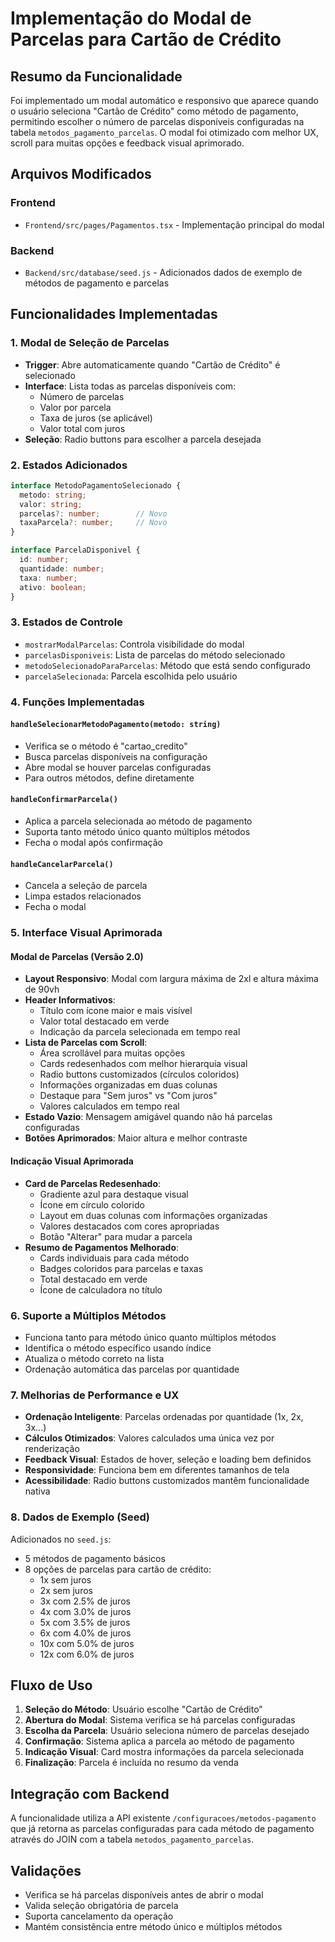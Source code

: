 # Implementação do Modal de Parcelas para Cartão de Crédito

## Resumo da Funcionalidade

Foi implementado um modal automático e responsivo que aparece quando o usuário seleciona "Cartão de Crédito" como método de pagamento, permitindo escolher o número de parcelas disponíveis configuradas na tabela `metodos_pagamento_parcelas`. O modal foi otimizado com melhor UX, scroll para muitas opções e feedback visual aprimorado.

## Arquivos Modificados

### Frontend
- `Frontend/src/pages/Pagamentos.tsx` - Implementação principal do modal

### Backend
- `Backend/src/database/seed.js` - Adicionados dados de exemplo de métodos de pagamento e parcelas

## Funcionalidades Implementadas

### 1. Modal de Seleção de Parcelas
- **Trigger**: Abre automaticamente quando "Cartão de Crédito" é selecionado
- **Interface**: Lista todas as parcelas disponíveis com:
  - Número de parcelas
  - Valor por parcela
  - Taxa de juros (se aplicável)
  - Valor total com juros
- **Seleção**: Radio buttons para escolher a parcela desejada

### 2. Estados Adicionados
```typescript
interface MetodoPagamentoSelecionado {
  metodo: string;
  valor: string;
  parcelas?: number;        // Novo
  taxaParcela?: number;     // Novo
}

interface ParcelaDisponivel {
  id: number;
  quantidade: number;
  taxa: number;
  ativo: boolean;
}
```

### 3. Estados de Controle
- `mostrarModalParcelas`: Controla visibilidade do modal
- `parcelasDisponiveis`: Lista de parcelas do método selecionado
- `metodoSelecionadoParaParcelas`: Método que está sendo configurado
- `parcelaSelecionada`: Parcela escolhida pelo usuário

### 4. Funções Implementadas

#### `handleSelecionarMetodoPagamento(metodo: string)`
- Verifica se o método é "cartao_credito"
- Busca parcelas disponíveis na configuração
- Abre modal se houver parcelas configuradas
- Para outros métodos, define diretamente

#### `handleConfirmarParcela()`
- Aplica a parcela selecionada ao método de pagamento
- Suporta tanto método único quanto múltiplos métodos
- Fecha o modal após confirmação

#### `handleCancelarParcela()`
- Cancela a seleção de parcela
- Limpa estados relacionados
- Fecha o modal

### 5. Interface Visual Aprimorada

#### Modal de Parcelas (Versão 2.0)
- **Layout Responsivo**: Modal com largura máxima de 2xl e altura máxima de 90vh
- **Header Informativos**: 
  - Título com ícone maior e mais visível
  - Valor total destacado em verde
  - Indicação da parcela selecionada em tempo real
- **Lista de Parcelas com Scroll**: 
  - Área scrollável para muitas opções
  - Cards redesenhados com melhor hierarquia visual
  - Radio buttons customizados (círculos coloridos)
  - Informações organizadas em duas colunas
  - Destaque para "Sem juros" vs "Com juros"
  - Valores calculados em tempo real
- **Estado Vazio**: Mensagem amigável quando não há parcelas configuradas
- **Botões Aprimorados**: Maior altura e melhor contraste

#### Indicação Visual Aprimorada
- **Card de Parcelas Redesenhado**: 
  - Gradiente azul para destaque visual
  - Ícone em círculo colorido
  - Layout em duas colunas com informações organizadas
  - Valores destacados com cores apropriadas
  - Botão "Alterar" para mudar a parcela
- **Resumo de Pagamentos Melhorado**:
  - Cards individuais para cada método
  - Badges coloridos para parcelas e taxas
  - Total destacado em verde
  - Ícone de calculadora no título

### 6. Suporte a Múltiplos Métodos
- Funciona tanto para método único quanto múltiplos métodos
- Identifica o método específico usando índice
- Atualiza o método correto na lista
- Ordenação automática das parcelas por quantidade

### 7. Melhorias de Performance e UX
- **Ordenação Inteligente**: Parcelas ordenadas por quantidade (1x, 2x, 3x...)
- **Cálculos Otimizados**: Valores calculados uma única vez por renderização
- **Feedback Visual**: Estados de hover, seleção e loading bem definidos
- **Responsividade**: Funciona bem em diferentes tamanhos de tela
- **Acessibilidade**: Radio buttons customizados mantêm funcionalidade nativa

### 8. Dados de Exemplo (Seed)
Adicionados no `seed.js`:
- 5 métodos de pagamento básicos
- 8 opções de parcelas para cartão de crédito:
  - 1x sem juros
  - 2x sem juros  
  - 3x com 2.5% de juros
  - 4x com 3.0% de juros
  - 5x com 3.5% de juros
  - 6x com 4.0% de juros
  - 10x com 5.0% de juros
  - 12x com 6.0% de juros

## Fluxo de Uso

1. **Seleção do Método**: Usuário escolhe "Cartão de Crédito"
2. **Abertura do Modal**: Sistema verifica se há parcelas configuradas
3. **Escolha da Parcela**: Usuário seleciona número de parcelas desejado
4. **Confirmação**: Sistema aplica a parcela ao método de pagamento
5. **Indicação Visual**: Card mostra informações da parcela selecionada
6. **Finalização**: Parcela é incluída no resumo da venda

## Integração com Backend

A funcionalidade utiliza a API existente `/configuracoes/metodos-pagamento` que já retorna as parcelas configuradas para cada método de pagamento através do JOIN com a tabela `metodos_pagamento_parcelas`.

## Validações

- Verifica se há parcelas disponíveis antes de abrir o modal
- Valida seleção obrigatória de parcela
- Suporta cancelamento da operação
- Mantém consistência entre método único e múltiplos métodos
